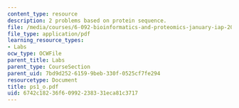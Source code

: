 ```yaml
---
content_type: resource
description: 2 problems based on protein sequence.
file: /media/courses/6-092-bioinformatics-and-proteomics-january-iap-2005/6742c18236f60992238331eca81c3717_ps1_o.pdf
file_type: application/pdf
learning_resource_types:
- Labs
ocw_type: OCWFile
parent_title: Labs
parent_type: CourseSection
parent_uid: 7bd9d252-6159-9beb-330f-0525cf7fe294
resourcetype: Document
title: ps1_o.pdf
uid: 6742c182-36f6-0992-2383-31eca81c3717
---
```


